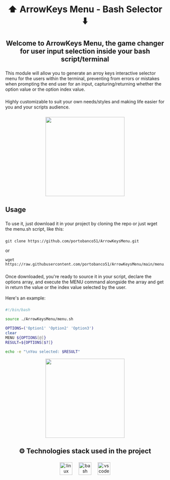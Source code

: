 <h1 align="center">⬆️ ArrowKeys Menu - Bash Selector ⬇️</h1>

###

<h2 align="center">Welcome to ArrowKeys Menu, the game changer for user input selection inside your bash script/terminal</h2>

###

<p align="left">This module will allow you to generate an arroy keys interactive selector menu for the users within the terminal, preventing from errors or mistakes when prompting the end user for an input, capturing/returning whether the option value or the option index value.</p>

###

<p align="left">Highly customizable to suit your own needs/styles and making life easier for you and your scripts audience.</p>

###

<div align="center">
  <!-- ![image](https://github.com/portobanco51/bashMenu/assets/76289550/ee0b76cc-5a3c-4a12-a866-ff974119eeee) -->
  <img height="250" src="https://github.com/portobanco51/bashMenu/assets/76289550/ee0b76cc-5a3c-4a12-a866-ff974119eeee"  />
</div>

###

<h2 align="left">Usage</h2>

###

<p align="left">To use it, just download it in your project by cloning the repo or just wget the menu.sh script, like this:</p>

###

```console
git clone https://github.com/portobanco51/ArrowKeysMenu.git
```
or
```console
wget https://raw.githubusercontent.com/portobanco51/ArrowKeysMenu/main/menu.sh
```

###

<p align="left">Once downloaded, you're ready to source it in your script, declare the options array, and execute the MENU command alongside the array and get in return the value or the index value selected by the user.<br><br>Here's an example:</p>

###

```sh
#!/bin/bash

source ./ArrowKeysMenu/menu.sh

OPTIONS=('Option1' 'Option2' 'Option3')
clear
MENU ${OPTIONS[@]}
RESULT=${OPTIONS[$?]}

echo -e "\nYou selected: $RESULT"

```
<div align="center">
<!-- ![image](https://github.com/portobanco51/bashMenu/assets/76289550/41b4cd26-87e4-4a20-b6be-591d4a21ca9f) -->
  <img height="250" src="https://github.com/portobanco51/bashMenu/assets/76289550/41b4cd26-87e4-4a20-b6be-591d4a21ca9f"  />
</div>

###

<h2 align="center">⚙️ Technologies stack used in the project</h2>

###

<div align="center">
  <img src="https://skillicons.dev/icons?i=linux" height="40" alt="linux logo"  />
  <img width="12" />
  <img src="https://skillicons.dev/icons?i=bash" height="40" alt="bash logo"  />
  <img width="12" />
  <img src="https://skillicons.dev/icons?i=vscode" height="40" alt="vscode logo"  />
</div>

###
